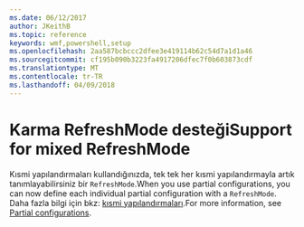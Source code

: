 ```yaml
---
ms.date: 06/12/2017
author: JKeithB
ms.topic: reference
keywords: wmf,powershell,setup
ms.openlocfilehash: 2aa587bcbccc2dfee3e419114b62c54d7a1d1a46
ms.sourcegitcommit: cf195b090b3223fa4917206dfec7f0b603873cdf
ms.translationtype: MT
ms.contentlocale: tr-TR
ms.lasthandoff: 04/09/2018
---
```

# <a name="support-for-mixed-refreshmode"></a><span data-ttu-id="86934-102">Karma RefreshMode desteği</span><span class="sxs-lookup"><span data-stu-id="86934-102">Support for mixed RefreshMode</span></span>

<span data-ttu-id="86934-103">Kısmi yapılandırmaları kullandığınızda, tek tek her kısmi yapılandırmayla artık tanımlayabilirsiniz bir `RefreshMode`.</span><span class="sxs-lookup"><span data-stu-id="86934-103">When you use partial configurations, you can now define each individual partial configuration with a `RefreshMode`.</span></span>
<span data-ttu-id="86934-104">Daha fazla bilgi için bkz: [kısmi yapılandırmaları](https://msdn.microsoft.com/powershell/dsc/partialconfigs).</span><span class="sxs-lookup"><span data-stu-id="86934-104">For more information, see [Partial configurations](https://msdn.microsoft.com/powershell/dsc/partialconfigs).</span></span>